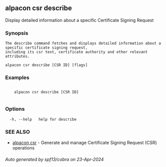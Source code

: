 ## alpacon csr describe

Display detailed information about a specific Certificate Signing Request

### Synopsis


	The describe command fetches and displays detailed information about a specific certificate signing request, 
	including its csr text, certificate authority and other relevant attributes. 
	

```
alpacon csr describe [CSR ID] [flags]
```

### Examples

```
 
	alpacon csr describe [CSR ID]
	
```

### Options

```
  -h, --help   help for describe
```

### SEE ALSO

* [alpacon csr](alpacon_csr.md)	 - Generate and manage Certificate Signing Request (CSR) operations

###### Auto generated by spf13/cobra on 23-Apr-2024
